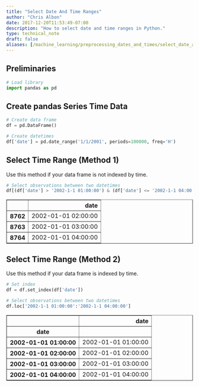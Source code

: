 ```yaml
---
title: "Select Date And Time Ranges"
author: "Chris Albon"
date: 2017-12-20T11:53:49-07:00
description: "How to select date and time ranges in Python."
type: technical_note
draft: false
aliases: [/machine_learning/preprocessing_dates_and_times/select_date_and_time_ranges/]
---
```

## Preliminaries


```python
# Load library
import pandas as pd
```

## Create pandas Series Time Data


```python
# Create data frame
df = pd.DataFrame()

# Create datetimes
df['date'] = pd.date_range('1/1/2001', periods=100000, freq='H')
```

## Select Time Range (Method 1)

Use this method if your data frame is not indexed by time.


```python
# Select observations between two datetimes
df[(df['date'] > '2002-1-1 01:00:00') & (df['date'] <= '2002-1-1 04:00:00')]
```




<div>
<style>
    .dataframe thead tr:only-child th {
        text-align: right;
    }

    .dataframe thead th {
        text-align: left;
    }

    .dataframe tbody tr th {
        vertical-align: top;
    }
</style>
<table border="1" class="dataframe">
  <thead>
    <tr style="text-align: right;">
      <th></th>
      <th>date</th>
    </tr>
  </thead>
  <tbody>
    <tr>
      <th>8762</th>
      <td>2002-01-01 02:00:00</td>
    </tr>
    <tr>
      <th>8763</th>
      <td>2002-01-01 03:00:00</td>
    </tr>
    <tr>
      <th>8764</th>
      <td>2002-01-01 04:00:00</td>
    </tr>
  </tbody>
</table>
</div>



## Select Time Range (Method 2)

Use this method if your data frame is indexed by time.


```python
# Set index
df = df.set_index(df['date'])

# Select observations between two datetimes
df.loc['2002-1-1 01:00:00':'2002-1-1 04:00:00']
```




<div>
<style>
    .dataframe thead tr:only-child th {
        text-align: right;
    }

    .dataframe thead th {
        text-align: left;
    }

    .dataframe tbody tr th {
        vertical-align: top;
    }
</style>
<table border="1" class="dataframe">
  <thead>
    <tr style="text-align: right;">
      <th></th>
      <th>date</th>
    </tr>
    <tr>
      <th>date</th>
      <th></th>
    </tr>
  </thead>
  <tbody>
    <tr>
      <th>2002-01-01 01:00:00</th>
      <td>2002-01-01 01:00:00</td>
    </tr>
    <tr>
      <th>2002-01-01 02:00:00</th>
      <td>2002-01-01 02:00:00</td>
    </tr>
    <tr>
      <th>2002-01-01 03:00:00</th>
      <td>2002-01-01 03:00:00</td>
    </tr>
    <tr>
      <th>2002-01-01 04:00:00</th>
      <td>2002-01-01 04:00:00</td>
    </tr>
  </tbody>
</table>
</div>


